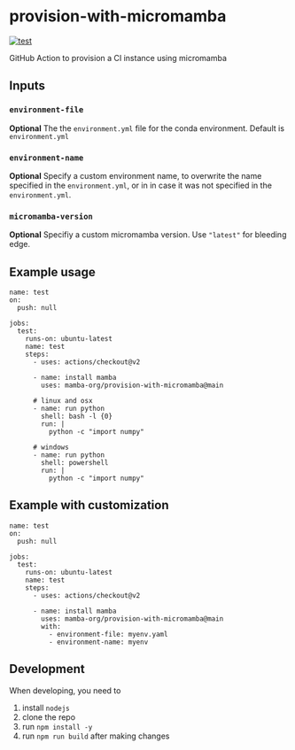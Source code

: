 # provision-with-micromamba
[![test](https://github.com/mamba-org/provision-with-micromamba/workflows/test/badge.svg)](https://github.com/mamba-org/provision-with-micromamba/actions?query=workflow%3Atest)

GitHub Action to provision a CI instance using micromamba

## Inputs

### `environment-file`

**Optional** The the `environment.yml` file for the conda environment. Default is `environment.yml`

### `environment-name`

**Optional** Specify a custom environment name, 
to overwrite the name specified in the `environment.yml`, 
or in in case it was not specified in the `environment.yml`.

### `micromamba-version`

**Optional** Specifiy a custom micromamba version. Use `"latest"` for bleeding edge.

## Example usage

```
name: test
on:
  push: null

jobs:
  test:
    runs-on: ubuntu-latest
    name: test
    steps:
      - uses: actions/checkout@v2

      - name: install mamba
        uses: mamba-org/provision-with-micromamba@main

      # linux and osx
      - name: run python
        shell: bash -l {0}
        run: |
          python -c "import numpy"
      
      # windows
      - name: run python
        shell: powershell
        run: |
          python -c "import numpy"
```

## Example with customization

```
name: test
on:
  push: null

jobs:
  test:
    runs-on: ubuntu-latest
    name: test
    steps:
      - uses: actions/checkout@v2

      - name: install mamba
        uses: mamba-org/provision-with-micromamba@main
        with:
          - environment-file: myenv.yaml
          - environment-name: myenv
```

## Development

When developing, you need to

1. install `nodejs`
2. clone the repo
3. run `npm install -y`
4. run `npm run build` after making changes
